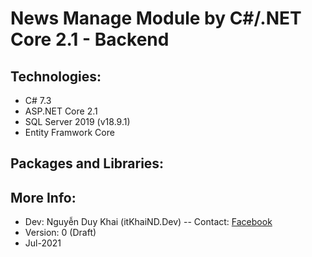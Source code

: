 ﻿# News Manage Module by C#/.NET Core 2.1 - Backend
## Technologies:
- C# 7.3
- ASP.NET Core 2.1
- SQL Server 2019 (v18.9.1)
- Entity Framwork Core
## Packages and Libraries:

## More Info:
- Dev: Nguyễn Duy Khai (itKhaiND.Dev)
-- Contact: [Facebook](https://www.facebook.com/itKhaiND.Dev)
- Version: 0 (Draft)
- Jul-2021

